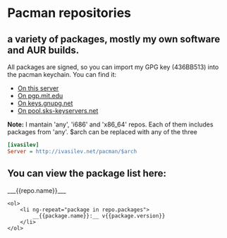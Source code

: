 # Pacman repositories
## a variety of packages, mostly my own software and AUR builds.

All packages are signed, so you can import my GPG key (436BB513) into the pacman keychain. You can find it:
* [On this server](/436BB513.gpg)
* [On pgp.mit.edu](http://pgp.mit.edu)
* [On keys.gnupg.net](http://keys.gnupg.net)
* [On pool.sks-keyservers.net](http://pool.sks-keyservers.net)

__Note:__ I mantain 'any', 'i686' and 'x86_64' repos. Each of them includes packages from 'any'. $arch can be replaced with any of the three

```ini
[ivasilev]
Server = http://ivasilev.net/pacman/$arch
```

## You can view the package list here:

<div ng-repeat="repo in repos | orderBy: repo.name">
    ___{{repo.name}}___

    <ol>
        <li ng-repeat="package in repo.packages">
            __{{package.name}}:__ v{{package.version}}
        </li>
    </ol>
</div>
